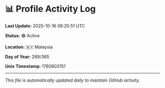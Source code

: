 # 📊 Profile Activity Log

**Last Update:** 2025-10-16 08:25:51 UTC

**Status:** 🟢 Active

**Location:** 🇲🇾 Malaysia

**Day of Year:** 289/365

**Unix Timestamp:** 1760603151

---

*This file is automatically updated daily to maintain GitHub activity.*
